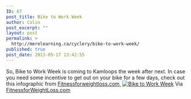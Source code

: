```yaml
---
ID: 67
post_title: Bike to Work Week
author: Colin
post_excerpt: ""
layout: post
permalink: >
  http://merelearning.ca/cyclery/bike-to-work-week/
published: true
post_date: 2013-05-17 13:42:55
---
```

So, Bike to Work Week is coming to Kamloops the week after next. In case you need some incentive to get out on your bike for a few days, check out this infographic from <a href="http://Fitnessforweightloss.com" target="_blank">Fitnessforweightloss.com </a>
<a href="http://www.fitnessforweightloss.com/bike-to-work-week-infographic/"><img alt="Bike to Work Week" src="http://www.fitnessforweightloss.com/infographics/bike-to-work-week.png" border="0" /></a>
Via <a href="http://www.fitnessforweightloss.com">FitnessforWeightLoss.com</a>